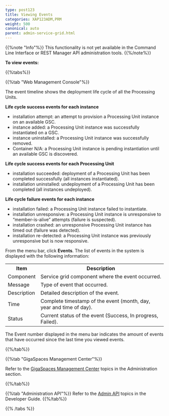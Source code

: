 ```yaml
---
type: post123
title: Viewing Events
categories: XAP123ADM,PRM
weight: 500
canonical: auto
parent: admin-service-grid.html
---
```

 
{{%note "Info"%}}
This functionality is not yet available in the Command Line Interface or REST Manager API administration tools.
{{%/note%}}  
 

**To view events:**

{{%tabs%}}

<!--
{{%tab "Command Line Interface"%}}
N/A
{{%/tab%}}

{{%tab "REST Manager API"%}}
N/A
{{%/tab%}}
-->

{{%tab "Web Management Console"%}}

The event timeline shows the deployment life cycle of all the Processing Units.

**Life cycle success events for each instance**

- installation attempt: an attempt to provision a Processing Unit instance on an available GSC.
- instance added: a Processing Unit instance was successfully instantiated on a GSC.
- instance uninstalled: a Processing Unit instance was successfully removed.
- Container N/A: a Processing Unit instance is pending instantiation until an available GSC is discovered.

**Life cycle success events for each Processing Unit**

- installation succeeded: deployment of a Processing Unit has been completed successfully (all instances instantiated).
- installation uninstalled: undeployment of a Processing Unit has been completed (all instances undeployed).

**Life cycle failure events for each instance**

- installation failed: a Processing Unit instance failed to instantiate.
- installation unresponsive: a Processing Unit instance is unresponsive to “member-is-alive” attempts (failure is suspected).
- installation crashed: an unresponsive Processing Unit instance has timed out (failure was detected).
- installation re-detected: a Processing Unit instance was previously unresponsive but is now responsive.

From the menu bar, click **Events**. The list of events in the system is displayed with the following information:

<table>
  <tr>
    <th>Item</th>
    <th>Description</th>
  </tr>
  <tr>
    <td>Component</td>
    <td>Service grid component where the event occurred.</td>
  </tr>
  <tr>
    <td>Message</td>
    <td>Type of event that occurred.</td>
  </tr>
  <tr>
    <td>Description</td>
    <td>Detailed description of the event.</td>
  </tr>
  <tr>
    <td>Time</td>
    <td>Complete timestamp of the event (month, day, year and time of day).</td>
  </tr>
  <tr>
    <td>Status</td>
    <td>Current status of the event (Success, In progress, Failed).</td>
  </tr> 
</table>  

The Event number displayed in the menu bar indicates the amount of events that have occurred since the last time you viewed events.

{{%/tab%}}


{{%tab "GigaSpaces Management Center"%}}

Refer to the [GigaSpaces Management Center](./gigaspaces-management-center.html) topics in the Administration section.

{{%/tab%}}


{{%tab "Administration API"%}}
Refer to the [Admin API](../dev-java/administration-and-monitoring-overview.html) topics in the Developer Guide.
{{%/tab%}}

{{% /tabs %}}

